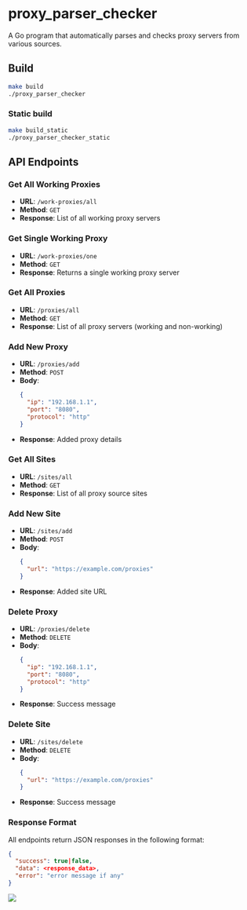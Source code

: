 # proxy_parser_checker

A Go program that automatically parses and checks proxy servers from various sources.

## Build

```bash
make build
./proxy_parser_checker
```

### Static build 

```bash
make build_static
./proxy_parser_checker_static
```

## API Endpoints

### Get All Working Proxies
- **URL**: `/work-proxies/all`
- **Method**: `GET`
- **Response**: List of all working proxy servers

### Get Single Working Proxy
- **URL**: `/work-proxies/one`
- **Method**: `GET`
- **Response**: Returns a single working proxy server

### Get All Proxies
- **URL**: `/proxies/all`
- **Method**: `GET`
- **Response**: List of all proxy servers (working and non-working)

### Add New Proxy
- **URL**: `/proxies/add`
- **Method**: `POST`
- **Body**:
  ```json
  {
    "ip": "192.168.1.1",
    "port": "8080",
    "protocol": "http"
  }
  ```
- **Response**: Added proxy details

### Get All Sites
- **URL**: `/sites/all`
- **Method**: `GET`
- **Response**: List of all proxy source sites

### Add New Site
- **URL**: `/sites/add`
- **Method**: `POST`
- **Body**:
  ```json
  {
    "url": "https://example.com/proxies"
  }
  ```
- **Response**: Added site URL

### Delete Proxy
- **URL**: `/proxies/delete`
- **Method**: `DELETE`
- **Body**:
  ```json
  {
    "ip": "192.168.1.1",
    "port": "8080",
    "protocol": "http"
  }
  ```
- **Response**: Success message

### Delete Site
- **URL**: `/sites/delete`
- **Method**: `DELETE`
- **Body**:
  ```json
  {
    "url": "https://example.com/proxies"
  }
  ```
- **Response**: Success message

### Response Format
All endpoints return JSON responses in the following format:
```json
{
  "success": true|false,
  "data": <response_data>,
  "error": "error message if any"
}
```

![](https://asdertasd.site/counter/proxy_parser_checker?a=1)